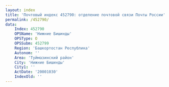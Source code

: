 ```yaml
---
layout: index
title: 'Почтовый индекс 452790: отделение почтовой связи Почты России'
permalink: /452790/
data:
    Index: 452790
    OPSName: 'Нижние Бишинды'
    OPSType: О
    OPSSubm: 452799
    Region: 'Башкортостан Республика'
    Autonom: ''
    Area: 'Туймазинский район'
    City: 'Нижние Бишинды'
    City1: ''
    ActDate: '20001030'
    IndexOld: ''
---
```

